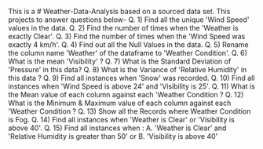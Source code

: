 This is a # Weather-Data-Analysis based on a sourced data set. This projects to answer questions below- 
Q. 1)  Find all the unique 'Wind Speed' values in the data.
Q. 2) Find the number of times when the 'Weather is exactly Clear'.
Q. 3) Find the number of times when the 'Wind Speed was exactly 4 km/h'.
Q. 4) Find out all the Null Values in the data.
Q. 5) Rename the column name 'Weather' of the dataframe to 'Weather Condition'.
Q. 6) What is the mean 'Visibility' ?
Q. 7) What is the Standard Deviation of 'Pressure'  in this data?
Q. 8) What is the Variance of 'Relative Humidity' in this data ?
Q. 9) Find all instances when 'Snow' was recorded.
Q. 10) Find all instances when 'Wind Speed is above 24' and 'Visibility is 25'.
Q. 11) What is the Mean value of each column against each 'Weather Condition ?
Q. 12) What is the Minimum & Maximum value of each column against each 'Weather Condition ?
Q. 13) Show all the Records where Weather Condition is Fog.
Q. 14) Find all instances when 'Weather is Clear' or 'Visibility is above 40'.
Q. 15) Find all instances when :
A. 'Weather is Clear' and 'Relative Humidity is greater than 50'
or
B. 'Visibility is above 40'
